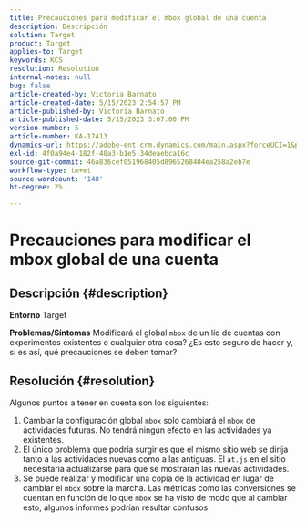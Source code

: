 ```yaml
---
title: Precauciones para modificar el mbox global de una cuenta
description: Descripción
solution: Target
product: Target
applies-to: Target
keywords: KCS
resolution: Resolution
internal-notes: null
bug: false
article-created-by: Victoria Barnato
article-created-date: 5/15/2023 2:54:57 PM
article-published-by: Victoria Barnato
article-published-date: 5/15/2023 3:07:00 PM
version-number: 5
article-number: KA-17413
dynamics-url: https://adobe-ent.crm.dynamics.com/main.aspx?forceUCI=1&pagetype=entityrecord&etn=knowledgearticle&id=c2d60e72-30f3-ed11-8848-6045bd006ce9
exl-id: 4f0a94e4-182f-48a3-b1e5-34deaebca16c
source-git-commit: 46a836cef051968405d8965268404ea258a2eb7e
workflow-type: tm+mt
source-wordcount: '148'
ht-degree: 2%

---
```


# Precauciones para modificar el mbox global de una cuenta

## Descripción {#description}

<b>Entorno</b>
Target


<b>Problemas/Síntomas</b>
Modificará el global `mbox` de un lío de cuentas con experimentos existentes o cualquier otra cosa? ¿Es esto seguro de hacer y, si es así, qué precauciones se deben tomar?


## Resolución {#resolution}


Algunos puntos a tener en cuenta son los siguientes:

1. Cambiar la configuración global `mbox` solo cambiará el `mbox` de actividades futuras. No tendrá ningún efecto en las actividades ya existentes.
2. El único problema que podría surgir es que el mismo sitio web se dirija tanto a las actividades nuevas como a las antiguas. El `at.js` en el sitio necesitaría actualizarse para que se mostraran las nuevas actividades.
3. Se puede realizar y modificar una copia de la actividad en lugar de cambiar el `mbox` sobre la marcha. Las métricas como las conversiones se cuentan en función de lo que `mbox` se ha visto de modo que al cambiar esto, algunos informes podrían resultar confusos.
